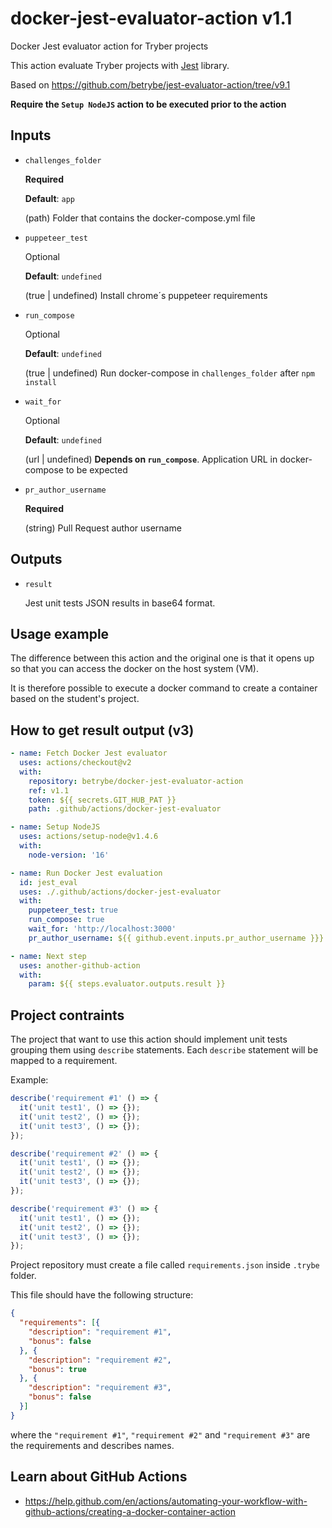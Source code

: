 # docker-jest-evaluator-action v1.1
Docker Jest evaluator action for Tryber projects

This action evaluate Tryber projects with [Jest](https://jestjs.io/) library.

Based on https://github.com/betrybe/jest-evaluator-action/tree/v9.1

**Require the `Setup NodeJS` action to be executed prior to the action**
## Inputs

- `challenges_folder`
    
  **Required**
  
  **Default**: `app`
    
  (path) Folder that contains the docker-compose.yml file

- `puppeteer_test`

  Optional

  **Default**: `undefined`

  (true | undefined) Install chrome´s puppeteer requirements

- `run_compose`

  Optional

  **Default**: `undefined`

  (true | undefined) Run docker-compose in `challenges_folder` after `npm install`

- `wait_for`

  Optional

  **Default**: `undefined`

  (url | undefined) **Depends on `run_compose`**. Application URL in docker-compose to be expected

- `pr_author_username`

  **Required**

  (string) Pull Request author username

## Outputs

- `result`

  Jest unit tests JSON results in base64 format.

## Usage example

The difference between this action and the original one is that it opens up so that you can access the docker on the host system (VM).

It is therefore possible to execute a docker command to create a container based on the student's project.

## How to get result output (v3)
```yml
- name: Fetch Docker Jest evaluator
  uses: actions/checkout@v2
  with:
    repository: betrybe/docker-jest-evaluator-action
    ref: v1.1
    token: ${{ secrets.GIT_HUB_PAT }}
    path: .github/actions/docker-jest-evaluator

- name: Setup NodeJS
  uses: actions/setup-node@v1.4.6
  with:
    node-version: '16'

- name: Run Docker Jest evaluation
  id: jest_eval
  uses: ./.github/actions/docker-jest-evaluator
  with:
    puppeteer_test: true
    run_compose: true
    wait_for: 'http://localhost:3000'
    pr_author_username: ${{ github.event.inputs.pr_author_username }}}

- name: Next step
  uses: another-github-action
  with:
    param: ${{ steps.evaluator.outputs.result }}
```

## Project contraints

The project that want to use this action should implement unit tests grouping them using `describe` statements.
Each `describe` statement will be mapped to a requirement.

Example:

```javascript
describe('requirement #1' () => {
  it('unit test1', () => {});
  it('unit test2', () => {});
  it('unit test3', () => {});
});

describe('requirement #2' () => {
  it('unit test1', () => {});
  it('unit test2', () => {});
  it('unit test3', () => {});
});

describe('requirement #3' () => {
  it('unit test1', () => {});
  it('unit test2', () => {});
  it('unit test3', () => {});
});
```

Project repository must create a file called `requirements.json` inside `.trybe` folder.

This file should have the following structure:

```json
{
  "requirements": [{
    "description": "requirement #1",
    "bonus": false
  }, {
    "description": "requirement #2",
    "bonus": true
  }, {
    "description": "requirement #3",
    "bonus": false
  }]
}
```

where the `"requirement #1"`, `"requirement #2"` and `"requirement #3"` are the requirements and describes names.

## Learn about GitHub Actions

- https://help.github.com/en/actions/automating-your-workflow-with-github-actions/creating-a-docker-container-action
